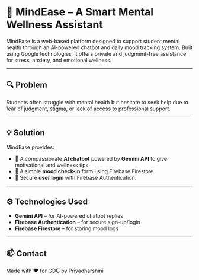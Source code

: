 # 🧠 MindEase – A Smart Mental Wellness Assistant

MindEase is a web-based platform designed to support student mental health through an AI-powered chatbot and daily mood tracking system. Built using Google technologies, it offers private and judgment-free assistance for stress, anxiety, and emotional wellness.

---

## 🔍 Problem
Students often struggle with mental health but hesitate to seek help due to fear of judgment, stigma, or lack of access to professional support.

---

## 💡 Solution
MindEase provides:
- 🧠 A compassionate **AI chatbot** powered by **Gemini API** to give motivational and wellness tips.
- 📝 A simple **mood check-in** form using Firebase Firestore.
- 🔐 Secure **user login** with Firebase Authentication.

---

## ⚙️ Technologies Used
- **Gemini API** – for AI-powered chatbot replies  
- **Firebase Authentication** – for secure sign-up/login  
- **Firebase Firestore** – for storing mood logs  

---

## 📫 Contact
Made with ❤️ for GDG by Priyadharshini

